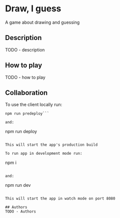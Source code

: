 # Draw, I guess
A game about drawing and guessing

## Description
TODO - description  

## How to play  
TODO - how to play

## Collaboration

To use the client locally run:  

```
npm run predeploy```

and:

```
npm run deploy
```

This will start the app's production build  

To run app in development mode run:

```
npm i
```

and:

```
npm run dev
```

This will start the app in watch mode on port 8080

## Authors
TODO - Authors

